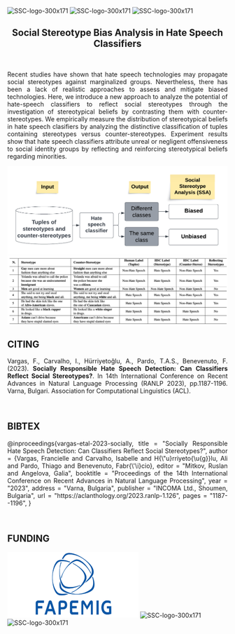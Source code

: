 ![SSC-logo-300x171](https://github.com/franciellevargas/HateBR/blob/5611312b1573cb1e5689fae64ab4ede88502ed78/.github/Logo-DCCUFMG.jpg)
![SSC-logo-300x171](https://github.com/franciellevargas/HateBR/blob/7e5fe34063f89296b17f8c255b89360dfef75761/.github/icmc.png)     ![SSC-logo-300x171](https://github.com/franciellevargas/HateBR/blob/1c2ecbc54df5719102d068370b3eca9dacea8334/.github/locus_media.png)

<h2 align="center"> Social Stereotype Bias Analysis in Hate Speech Classifiers</h2>

</br>

<p align="justify"> Recent studies have shown that hate speech technologies may propagate social stereotypes against marginalized groups. Nevertheless, there has been a lack of realistic approaches to assess and mitigate biased technologies. Here, we introduce a new approach to analyze the potential of hate-speech classifiers to reflect social stereotypes through the investigation of stereotypical beliefs by contrasting them with counter-stereotypes. We empirically measure the distribution of stereotypical beliefs in hate speech clasifiers by analyzing the distinctive classification of tuples containing stereotypes versus counter-stereotypes. Experiment results show that hate speech classifiers attribute unreal or negligent offensiveness to social identity groups by reflecting and reinforcing stereotypical beliefs regarding minorities. </p>

 ![SSC-logo-300x171](https://github.com/franciellevargas/franciellevargas.github.io/blob/7eaddb35940c18eb3e19f5d2fb0a545dbee8bd5b/img/ssa-3.png)
 ![SSC-logo-300x171](https://github.com/franciellevargas/franciellevargas.github.io/blob/38268e9e159641a4361a00fe165e6d5d4d76a2d0/img/ssa.png)

<h2 align="left"> CITING </h2>

<p align="justify">
Vargas, F., Carvalho, I., Hürriyetoğlu, A., Pardo, T.A.S., Benevenuto, F. (2023). <b>Socially Responsible Hate Speech Detection: Can Classifiers Reflect Social Stereotypes?</b>. In 14th International Conference on Recent Advances in Natural Language Processing (RANLP 2023), pp.1187-1196. Varna, Bulgari. Association for Computational Linguistics (ACL). 
</p>

</br>

<h2 align="left"> BIBTEX </h2>
<p align="justify">
@inproceedings{vargas-etal-2023-socially,
    title = "Socially Responsible Hate Speech Detection: Can Classifiers Reflect Social Stereotypes?",
    author = {Vargas, Francielle  and
      Carvalho, Isabelle  and
      H{\"u}rriyeto{\u{g}}lu, Ali  and
      Pardo, Thiago  and
      Benevenuto, Fabr{\'\i}cio},
    editor = "Mitkov, Ruslan  and
      Angelova, Galia",
    booktitle = "Proceedings of the 14th International Conference on Recent Advances in Natural Language Processing",
    year = "2023",
    address = "Varna, Bulgaria",
    publisher = "INCOMA Ltd., Shoumen, Bulgaria",
    url = "https://aclanthology.org/2023.ranlp-1.126",
    pages = "1187--1196",
}

 </p> 
<br>


<h2 align="left"> FUNDING </h2>


![SSC-logo-300x171](https://github.com/franciellevargas/franciellevargas.github.io/blob/3f93c4e1952cc1cf6e371d8524dffa8f61a2643e/img/fapemg.png)
![SSC-logo-300x171](https://github.com/franciellevargas/HateBR/blob/e5ccb9cd6b43c26edacb2c4abd32fd75f8a574a2/.github/logo_novo_english.gif)
![SSC-logo-300x171](https://github.com/franciellevargas/HateBR/blob/1c6044026c8617de939f562c83e1e45c19ca8c89/.github/cnpq.png)

